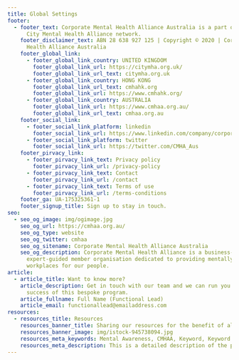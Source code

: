 ```yaml
---
title: Global Settings
footer:
  - footer_text: Corporate Mental Health Alliance Australia is a part of the global
      City Mental Health Alliance network.
    footer_disclaimer_text: ABN 28 638 927 125 | Copyright © 2020 | Corporate Mental
      Health Alliance Australia
    footer_global_link:
      - footer_global_link_country: UNITED KINGDOM
        footer_global_link_url: https://citymha.org.uk/
        footer_global_link_url_text: citymha.org.uk
      - footer_global_link_country: HONG KONG
        footer_global_link_url_text: cmhahk.org
        footer_global_link_url: https://www.cmhahk.org/
      - footer_global_link_country: AUSTRALIA
        footer_global_link_url: https://www.cmhaa.org.au/
        footer_global_link_url_text: cmhaa.org.au
    footer_social_link:
      - footer_social_link_platform: linkedin
        footer_social_link_url: https://www.linkedin.com/company/corporate-mental-health-alliance-australia/
      - footer_social_link_platform: twitter
        footer_social_link_url: https://twitter.com/CMHA_Aus
    footer_pirvacy_link:
      - footer_pirvacy_link_text: Privacy policy
        footer_pirvacy_link_url: /privacy-policy
      - footer_pirvacy_link_text: Contact
        footer_pirvacy_link_url: /contact
      - footer_pirvacy_link_text: Terms of use
        footer_pirvacy_link_url: /terms-conditions
    footer_ga: UA-175325361-1
    footer_signup_title: Sign up to stay in touch.
seo:
  - seo_og_image: img/ogimage.jpg
    seo_og_url: https://cmhaa.org.au/
    seo_og_type: website
    seo_og_twitter: cmhaa
    seo_og_sitename: Corporate Mental Health Alliance Australia
    seo_og_description: Corporate Mental Health Alliance is a business-led,
      expert-guided member organisation dedicated to providing mentally healthy
      workplaces for our people.
article:
  - article_title: Want to know more?
    article_description: Get in touch with our team and we can run you through the
      success of this bespoke program.
    article_fullname: Full Name (Functional Lead)
    article_email: functionallead@emailaddress.com
resources:
  - resources_title: Resources
    resources_banner_title: Sharing our resources for the benefit of all.
    resources_banner_image: img/istock-945738094.jpg
    resources_meta_keywords: Mental Awareness, CMHAA, Keyword, Keyword.
    resources_meta_description: This is a detailed description of the page.
---
```

